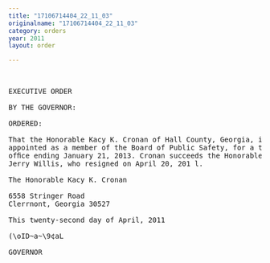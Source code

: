 ```yaml
---
title: "17106714404_22_11_03"
originalname: "17106714404_22_11_03"
category: orders
year: 2011
layout: order

---
```

<pre>
 

EXECUTIVE ORDER

BY THE GOVERNOR:

ORDERED:

That the Honorable Kacy K. Cronan of Hall County, Georgia, is
appointed as a member of the Board of Public Safety, for a term of
ofﬁce ending January 21, 2013. Cronan succeeds the Honorable
Jerry Willis, who resigned on April 20, 201 l.

The Honorable Kacy K. Cronan

6558 Stringer Road
Clerrnont, Georgia 30527

This twenty-second day of April, 2011

(\oID~a~\9¢aL

GOVERNOR

</pre>
